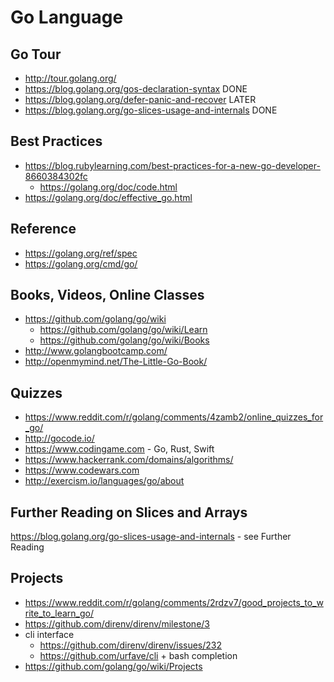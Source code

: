 # Go Language

## Go Tour

- http://tour.golang.org/
- https://blog.golang.org/gos-declaration-syntax DONE
- https://blog.golang.org/defer-panic-and-recover LATER
- https://blog.golang.org/go-slices-usage-and-internals DONE

## Best Practices

- https://blog.rubylearning.com/best-practices-for-a-new-go-developer-8660384302fc
  - https://golang.org/doc/code.html
- https://golang.org/doc/effective_go.html

## Reference

- https://golang.org/ref/spec
- https://golang.org/cmd/go/

## Books, Videos, Online Classes

- https://github.com/golang/go/wiki
  - https://github.com/golang/go/wiki/Learn
  - https://github.com/golang/go/wiki/Books
- http://www.golangbootcamp.com/
- http://openmymind.net/The-Little-Go-Book/

## Quizzes

- https://www.reddit.com/r/golang/comments/4zamb2/online_quizzes_for_go/
- http://gocode.io/
- https://www.codingame.com - Go, Rust, Swift
- https://www.hackerrank.com/domains/algorithms/
- https://www.codewars.com
- http://exercism.io/languages/go/about

## Further Reading on Slices and Arrays

https://blog.golang.org/go-slices-usage-and-internals - see Further Reading

## Projects

- https://www.reddit.com/r/golang/comments/2rdzv7/good_projects_to_write_to_learn_go/
- https://github.com/direnv/direnv/milestone/3
- cli interface
  - https://github.com/direnv/direnv/issues/232
  - https://github.com/urfave/cli + bash completion
- https://github.com/golang/go/wiki/Projects
